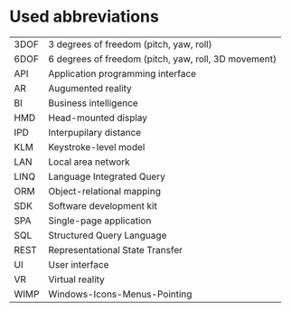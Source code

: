 # Used abbreviations

| | |
|-|-|
| 3DOF | 3 degrees of freedom (pitch, yaw, roll) |
| 6DOF | 6 degrees of freedom (pitch, yaw, roll, 3D movement) |
| API | Application programming interface |
| AR | Augumented reality |
| BI | Business intelligence |
| HMD | Head-mounted display |
| IPD | Interpupilary distance |
| KLM | Keystroke-level model |
| LAN | Local area network |
| LINQ | Language Integrated Query |
| ORM | Object-relational mapping |
| SDK | Software development kit |
| SPA | Single-page application |
| SQL | Structured Query Language |
| REST | Representational State Transfer |
| UI | User interface |
| VR | Virtual reality |
| WIMP | Windows-Icons-Menus-Pointing |